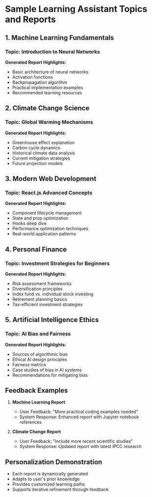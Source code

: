 # Sample Learning Assistant Topics and Reports

## 1. Machine Learning Fundamentals
### Topic: Introduction to Neural Networks
**Generated Report Highlights:**
- Basic architecture of neural networks
- Activation functions
- Backpropagation algorithm
- Practical implementation examples
- Recommended learning resources

## 2. Climate Change Science
### Topic: Global Warming Mechanisms
**Generated Report Highlights:**
- Greenhouse effect explanation
- Carbon cycle dynamics
- Historical climate data analysis
- Current mitigation strategies
- Future projection models

## 3. Modern Web Development
### Topic: React.js Advanced Concepts
**Generated Report Highlights:**
- Component lifecycle management
- State and prop optimization
- Hooks deep dive
- Performance optimization techniques
- Real-world application patterns

## 4. Personal Finance
### Topic: Investment Strategies for Beginners
**Generated Report Highlights:**
- Risk assessment frameworks
- Diversification principles
- Index fund vs. individual stock investing
- Retirement planning basics
- Tax-efficient investment strategies

## 5. Artificial Intelligence Ethics
### Topic: AI Bias and Fairness
**Generated Report Highlights:**
- Sources of algorithmic bias
- Ethical AI design principles
- Fairness metrics
- Case studies of bias in AI systems
- Recommendations for mitigating bias

## Feedback Examples
1. **Machine Learning Report**
   - User Feedback: "More practical coding examples needed"
   - System Response: Enhanced report with Jupyter notebook references

2. **Climate Change Report**
   - User Feedback: "Include more recent scientific studies"
   - System Response: Updated report with latest IPCC research

## Personalization Demonstration
- Each report is dynamically generated
- Adapts to user's prior knowledge
- Provides customized learning paths
- Supports iterative refinement through feedback 